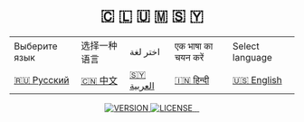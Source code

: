 <div id="logo" align="center">
    <h1>🇨 🇱 🇺 🇲 🇸 🇾</h1> 
    
</div>
<div align="center">
    <table>
        <tbody>
            <tr>
                <td>Выберите язык</td>
                <td>选择一种语言</td>
                <td>اختر لغة</td>
                <td>एक भाषा का चयन करें </td>
                <td>Select language</td>
            </tr>
            <tr>
                <td>
                    <a href="#ru">🇷🇺 Русский</a>
                </td>
                <td>
                    <a href="#cn">🇨🇳 中文</a> 
                </td>
                <td>
                    <a href="#sy">🇸🇾 العربية</a>
                </td>
                <td>
                    <a href="#in">🇮🇳 हिन्दी</a>
                </td>
                <td>
                    <a href="#en">🇺🇸 English</a>
                </td>
            </tr>
        </tbody>
    </table>
</div>
<div align="center">
    <p>
        <a href="https://github.com/mrutsy/CLUMSY/blob/stable/LICENSE">
          <img src="https://img.shields.io/badge/version-0.0.1 ALPHA-black.svg"  alt="VERSION"/>
        </a>
        <a href="https://github.com/mrutsy/CLUMSY/blob/stable/LICENSE">
          <img src="https://img.shields.io/badge/license-MIT-white.svg"  alt="LICENSE"/>
        </a>
        <a href="https://www.python.org/">
            <img src="https://img.shields.io/badge/built%20with-Python3-yellow.svg"  alt=""/>
        </a>
        <a href="https://t.me/mrutsy">
            <img src="https://img.shields.io/discord/510385886869979136.svg?style=social&logo=discord" alt="">
        </a>
        <a href="https://t.me/mrutsy">
            <img src="https://img.shields.io/discord/510385886869979136.svg?style=social&logo=telegram" alt="">
        </a>
    </p>
</div>





[//]: # (<body style="margin: auto">)

[//]: # (  <header>)

[//]: # (  </header>)

[//]: # (</body>)

[//]: # ()
[//]: # (<p align="center">)

[//]: # (    <h1 align="center" style="">🇨​​​​​ 🇱​​​​​ 🇺​​​​​ 🇲​​​​​ 🇸​​​​​ 🇾​​​​​</h1>)

[//]: # (    )
[//]: # (<p align="center">)

[//]: # (        <br>Deploy the <b>WEB server</b> with one toe.)

[//]: # (        <br> Deploy <b>NGINX</b>, <b>APACHE</b>, <b>PHP</b>, <b>MYSQL</b>, <b>CERTBOT</b> in docker containers or directly into the system.)

[//]: # (        <br><br> V: <b>0.0.1 ALPHA</b>)

[//]: # (    <p>)

[//]: # (</p>)

[//]: # ()
[//]: # (---)

[//]: # (<table align="center">)

[//]: # (  <tbody>)

[//]: # (    <tr>)

[//]: # (      <td>Выберите язык</td>)

[//]: # (      <td>选择一种语言</td>)

[//]: # (      <td>اختر لغة</td>)

[//]: # (      <td>एक भाषा का चयन करें </td>)

[//]: # (      <td>Select language</td>)

[//]: # (    </tr>)

[//]: # (    <tr>)

[//]: # (      <td>)

[//]: # (        <a href="#ru">🇷🇺 Русский</a>)

[//]: # (      </td>)

[//]: # (      <td>)

[//]: # (        <a href="#cn">🇨🇳 中文</a>)

[//]: # (      </td>)

[//]: # (      <td>)

[//]: # (        <a href="#sy">🇸🇾 العربية</a>)

[//]: # (      </td>)

[//]: # (      <td>)

[//]: # (        <a href="#in">🇮🇳 हिन्दी</a>)

[//]: # (      </td>)

[//]: # (      <td>)

[//]: # (        <a href="#en">🇺🇸 English</a>)

[//]: # (      </td>)

[//]: # (    </tr>)

[//]: # (  </tbody>)

[//]: # (</table>)

[//]: # ()
[//]: # ([//]: # &#40;```&#41;)
[//]: # ()
[//]: # ([//]: # &#40;SUPPORT:&#41;)
[//]: # ()
[//]: # ([//]: # &#40;    _ Linux&#41;)
[//]: # ()
[//]: # ([//]: # &#40;        Fedora&#41;)
[//]: # ()
[//]: # ([//]: # &#40;    _ Windows&#41;)
[//]: # ()
[//]: # ([//]: # &#40;        7, 8, 10&#41;)
[//]: # ()
[//]: # ([//]: # &#40;    _ Android&#41;)
[//]: # ()
[//]: # ([//]: # &#40;        6, 7, 8, 9, 10, 11, 12&#41;)
[//]: # ()
[//]: # ([//]: # &#40;```&#41;)
[//]: # ()
[//]: # ([//]: # &#40;```&#41;)
[//]: # ()
[//]: # ([//]: # &#40;CHANGELOG:&#41;)
[//]: # ()
[//]: # ([//]: # &#40;    1. Add: Apache&#41;)
[//]: # ()
[//]: # ([//]: # &#40;    2. Destroy: Serv.txt&#41;)
[//]: # ()
[//]: # ([//]: # &#40;```&#41;)
[//]: # ()
[//]: # (___)

[//]: # ()
[//]: # (## <a name="ru">Разверни WEB - сервер одним пальцем ноги.</a>)

[//]: # ()
[//]: # (Данный проект позволяет быстро и элегантно развернуть WEB - сервер, загрузить сайты и установить SSL сертификат.)

[//]: # ()
[//]: # (### Оглавление)

[//]: # (- [Установка]&#40;#ru_install&#41;)

[//]: # (  - [Linux]&#40;#ru_install_linux&#41;)

[//]: # (  - [Windows]&#40;#ru_install_windows&#41;)

[//]: # (  - [Android]&#40;#ru_install_android&#41;)

[//]: # (---)

[//]: # ()
[//]: # (- Создать новый проект <br>)

[//]: # (```sh run.sh -new &#40;имя проекта&#41; -host &#40;адрес&#41; -port &#40;порт&#41;```)

[//]: # ()
[//]: # (- new "Имя проекта" | Создать новый проект <br>)

[//]: # (- run "Имя проекта" | Запустить проект)

[//]: # ()
[//]: # ()
[//]: # ()
[//]: # ()
[//]: # ()
[//]: # ()
[//]: # ()
[//]: # ()
[//]: # (<p id="1">TEST</p>)